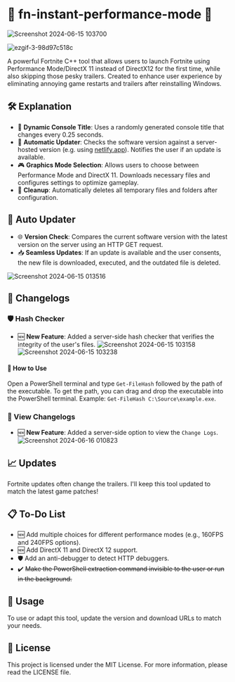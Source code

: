 # 🌟 fn-instant-performance-mode 🌟

![Screenshot 2024-06-15 103700](https://github.com/kopithe/fn-instant-performance-mode/assets/166122699/5538455e-46e4-4205-91ef-d0258b1b9d06)

![ezgif-3-98d97c518c](https://github.com/kopithe/fn-instant-performance-mode/assets/166122699/bd4b4518-b7a2-43e1-9eff-baa9d81c60cd)


A powerful Fortnite C++ tool that allows users to launch Fortnite using Performance Mode/DirectX 11 instead of DirectX12 for the first time, while also skipping those pesky trailers. Created to enhance user experience by eliminating annoying game restarts and trailers after reinstalling Windows.

## 🛠️ Explanation

- 🚀 **Dynamic Console Title**: Uses a randomly generated console title that changes every 0.25 seconds.
- 🔄 **Automatic Updater**: Checks the software version against a server-hosted version (e.g. using [netlify.app](https://www.netlify.com/)). Notifies the user if an update is available.
- 🎮 **Graphics Mode Selection**: Allows users to choose between Performance Mode and DirectX 11. Downloads necessary files and configures settings to optimize gameplay.
- 🧹 **Cleanup**: Automatically deletes all temporary files and folders after configuration.

## 🔄 Auto Updater

- 🌐 **Version Check**: Compares the current software version with the latest version on the server using an HTTP GET request.
- 📥 **Seamless Updates**: If an update is available and the user consents, the new file is downloaded, executed, and the outdated file is deleted.

![Screenshot 2024-06-15 013516](https://github.com/kopithe/fn-instant-performance-mode/assets/166122699/68ee292e-a705-4d8c-9cca-da7a9dc0857f)

## 📜 Changelogs

### 🛡️ Hash Checker

- 🆕 **New Feature**: Added a server-side hash checker that verifies the integrity of the user's files.
![Screenshot 2024-06-15 103158](https://github.com/kopithe/fn-instant-performance-mode/assets/166122699/535aaa11-abd4-433a-8313-a75aec59720c)
![Screenshot 2024-06-15 103238](https://github.com/kopithe/fn-instant-performance-mode/assets/166122699/da246de0-8a62-4e15-bb3c-dec529bf27bc)
#### 📜 How to Use
Open a PowerShell terminal and type `Get-FileHash` followed by the path of the executable. To get the path, you can drag and drop the executable into the PowerShell terminal.
Example: `Get-FileHash C:\Source\example.exe`.

### 📜 View Changelogs
- 🆕 **New Feature**: Added a server-side option to view the `Change Logs`.
![Screenshot 2024-06-16 010823](https://github.com/kopithe/fn-instant-performance-mode/assets/166122699/2aad467a-317f-45a1-86af-a30a0bba3db9)



## 📈 Updates

Fortnite updates often change the trailers. I'll keep this tool updated to match the latest game patches!

## 📋 To-Do List

- 🆕 Add multiple choices for different performance modes (e.g., 160FPS and 240FPS options).
- 🆕 Add DirectX 11 and DirectX 12 support.
- 🛡️ Add an anti-debugger to detect HTTP debuggers.
- ✔️ ~~Make the PowerShell extraction command invisible to the user or run in the background.~~

## 🚀 Usage

To use or adapt this tool, update the version and download URLs to match your needs.

## 📄 License

This project is licensed under the MIT License. For more information, please read the LICENSE file.
